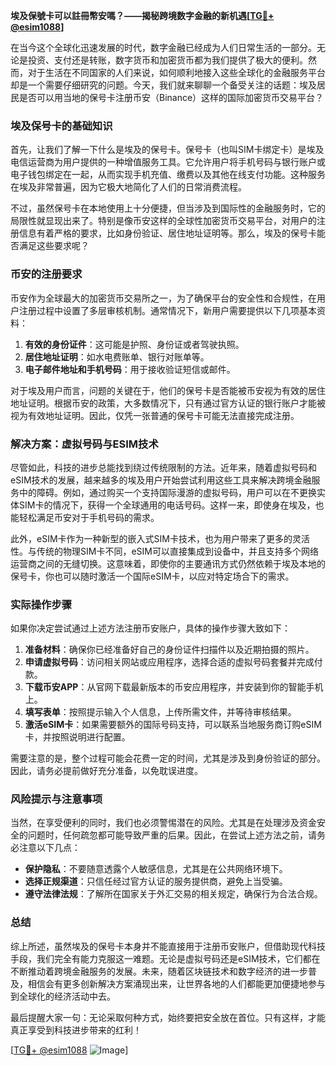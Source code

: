 **埃及保號卡可以註冊幣安嗎？——揭秘跨境数字金融的新机遇[[TG💪+ @esim1088](https://t.me/s/esim1088)]**

在当今这个全球化迅速发展的时代，数字金融已经成为人们日常生活的一部分。无论是投资、支付还是转账，数字货币和加密货币都为我们提供了极大的便利。然而，对于生活在不同国家的人们来说，如何顺利地接入这些全球化的金融服务平台却是一个需要仔细研究的问题。今天，我们就来聊聊一个备受关注的话题：埃及居民是否可以用当地的保号卡注册币安（Binance）这样的国际加密货币交易平台？

### 埃及保号卡的基础知识

首先，让我们了解一下什么是埃及的保号卡。保号卡（也叫SIM卡绑定卡）是埃及电信运营商为用户提供的一种增值服务工具。它允许用户将手机号码与银行账户或电子钱包绑定在一起，从而实现手机充值、缴费以及其他在线支付功能。这种服务在埃及非常普遍，因为它极大地简化了人们的日常消费流程。

不过，虽然保号卡在本地使用上十分便捷，但当涉及到国际性的金融服务时，它的局限性就显现出来了。特别是像币安这样的全球性加密货币交易平台，对用户的注册信息有着严格的要求，比如身份验证、居住地址证明等。那么，埃及的保号卡能否满足这些要求呢？

### 币安的注册要求

币安作为全球最大的加密货币交易所之一，为了确保平台的安全性和合规性，在用户注册过程中设置了多层审核机制。通常情况下，新用户需要提供以下几项基本资料：

1. **有效的身份证件**：这可能是护照、身份证或者驾驶执照。
2. **居住地址证明**：如水电费账单、银行对账单等。
3. **电子邮件地址和手机号码**：用于接收验证短信或邮件。

对于埃及用户而言，问题的关键在于，他们的保号卡是否能被币安视为有效的居住地址证明。根据币安的政策，大多数情况下，只有通过官方认证的银行账户才能被视为有效地址证明。因此，仅凭一张普通的保号卡可能无法直接完成注册。

### 解决方案：虚拟号码与ESIM技术

尽管如此，科技的进步总能找到绕过传统限制的方法。近年来，随着虚拟号码和eSIM技术的发展，越来越多的埃及用户开始尝试利用这些工具来解决跨境金融服务中的障碍。例如，通过购买一个支持国际漫游的虚拟号码，用户可以在不更换实体SIM卡的情况下，获得一个全球通用的电话号码。这样一来，即使身在埃及，也能轻松满足币安对于手机号码的需求。

此外，eSIM卡作为一种新型的嵌入式SIM卡技术，也为用户带来了更多的灵活性。与传统的物理SIM卡不同，eSIM可以直接集成到设备中，并且支持多个网络运营商之间的无缝切换。这意味着，即使你的主要通讯方式仍然依赖于埃及本地的保号卡，你也可以随时激活一个国际eSIM卡，以应对特定场合下的需求。

### 实际操作步骤

如果你决定尝试通过上述方法注册币安账户，具体的操作步骤大致如下：

1. **准备材料**：确保你已经准备好自己的身份证件扫描件以及近期拍摄的照片。
2. **申请虚拟号码**：访问相关网站或应用程序，选择合适的虚拟号码套餐并完成付款。
3. **下载币安APP**：从官网下载最新版本的币安应用程序，并安装到你的智能手机上。
4. **填写表单**：按照提示输入个人信息，上传所需文件，并等待审核结果。
5. **激活eSIM卡**：如果需要额外的国际号码支持，可以联系当地服务商订购eSIM卡，并按照说明进行配置。

需要注意的是，整个过程可能会花费一定的时间，尤其是涉及到身份验证的部分。因此，请务必提前做好充分准备，以免耽误进度。

### 风险提示与注意事项

当然，在享受便利的同时，我们也必须警惕潜在的风险。尤其是在处理涉及资金安全的问题时，任何疏忽都可能导致严重的后果。因此，在尝试上述方法之前，请务必注意以下几点：

- **保护隐私**：不要随意透露个人敏感信息，尤其是在公共网络环境下。
- **选择正规渠道**：只信任经过官方认证的服务提供商，避免上当受骗。
- **遵守法律法规**：了解所在国家关于外汇交易的相关规定，确保行为合法合规。

### 总结

综上所述，虽然埃及的保号卡本身并不能直接用于注册币安账户，但借助现代科技手段，我们完全有能力克服这一难题。无论是虚拟号码还是eSIM技术，它们都在不断推动着跨境金融服务的发展。未来，随着区块链技术和数字经济的进一步普及，相信会有更多创新解决方案涌现出来，让世界各地的人们都能更加便捷地参与到全球化的经济活动中去。

最后提醒大家一句：无论采取何种方式，始终要把安全放在首位。只有这样，才能真正享受到科技进步带来的红利！

[[TG💪+ @esim1088](https://t.me/s/esim1088) ![Image](https://i.postimg.cc/4NQfJmqS/Snipaste-2025-05-13-00-14-12.png)]
